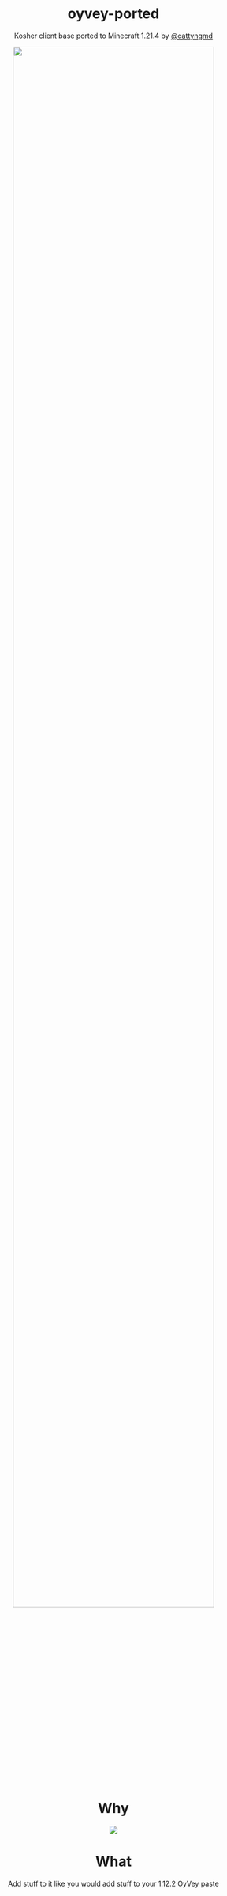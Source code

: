 <div align="center">

# oyvey-ported
Kosher client base ported to Minecraft 1.21.4 by [@cattyngmd](https://github.com/cattyngmd)

<img src="https://i.imgur.com/Lu6rDJB.png" width="90%" />

# Why
![](https://i.imgur.com/VYjIphG.png)

# What
Add stuff to it like you would add stuff to your 1.12.2 OyVey paste

</div>
